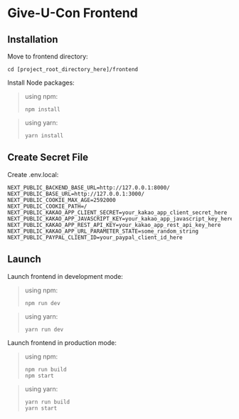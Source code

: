 # Give-U-Con Frontend


## Installation

Move to frontend directory:

```
cd [project_root_directory_here]/frontend
```

Install Node packages:

> using npm: 
> ```
> npm install
> ```

> using yarn: 
> ```
> yarn install
> ```


## Create Secret File

Create .env.local:

```
NEXT_PUBLIC_BACKEND_BASE_URL=http://127.0.0.1:8000/
NEXT_PUBLIC_BASE_URL=http://127.0.0.1:3000/
NEXT_PUBLIC_COOKIE_MAX_AGE=2592000
NEXT_PUBLIC_COOKIE_PATH=/
NEXT_PUBLIC_KAKAO_APP_CLIENT_SECRET=your_kakao_app_client_secret_here
NEXT_PUBLIC_KAKAO_APP_JAVASCRIPT_KEY=your_kakao_app_javascript_key_here
NEXT_PUBLIC_KAKAO_APP_REST_API_KEY=your_kakao_app_rest_api_key_here
NEXT_PUBLIC_KAKAO_APP_URL_PARAMETER_STATE=some_random_string
NEXT_PUBLIC_PAYPAL_CLIENT_ID=your_paypal_client_id_here
```


## Launch

Launch frontend in development mode:

> using npm: 
> ```
> npm run dev
> ```

> using yarn: 
> ```
> yarn run dev
> ```

Launch frontend in production mode:

> using npm: 
> ```
> npm run build
> npm start
> ```

> using yarn: 
> ```
> yarn run build
> yarn start
> ```
